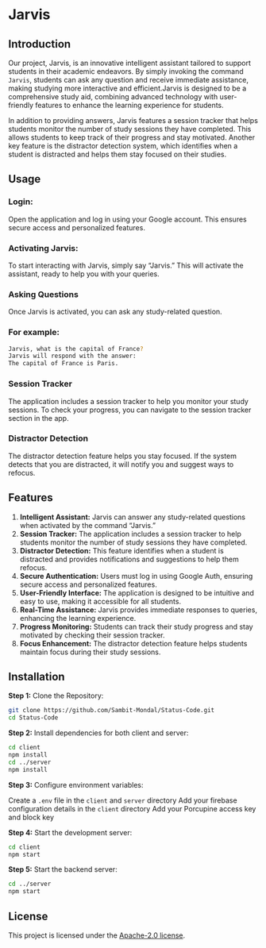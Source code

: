 # Jarvis

## Introduction
Our project, Jarvis, is an innovative intelligent assistant tailored to support students in their academic endeavors. By simply invoking the command `Jarvis`, students can ask any question and receive immediate assistance, making studying more interactive and efficient.Jarvis is designed to be a comprehensive study aid, combining advanced technology with user-friendly features to enhance the learning experience for students. 


In addition to providing answers, Jarvis features a session tracker that helps students monitor the number of study sessions they have completed. This allows students to keep track of their progress and stay motivated. Another key feature is the distractor detection system, which identifies when a student is distracted and helps them stay focused on their studies.
<br>

## Usage

### Login:
Open the application and log in using your Google account. This ensures secure access and personalized features.

### Activating Jarvis:
To start interacting with Jarvis, simply say  “Jarvis.” This will activate the assistant, ready to help you with your queries.

### Asking Questions
Once Jarvis is activated, you can ask any study-related question.

### For example:

```bash
Jarvis, what is the capital of France?
Jarvis will respond with the answer:
The capital of France is Paris.
```

### Session Tracker
The application includes a session tracker to help you monitor your study sessions. To check your progress, you can navigate to the session tracker section in the app.

### Distractor Detection
The distractor detection feature helps you stay focused. If the system detects that you are distracted, it will notify you and suggest ways to refocus.


## Features

1. <strong>Intelligent Assistant:</strong> Jarvis can answer any study-related questions when activated by the command “Jarvis.”
2. <strong>Session Tracker:</strong> The application includes a session tracker to help students monitor the number of study sessions they have completed.
3. <strong>Distractor Detection:</strong> This feature identifies when a student is distracted and provides notifications and suggestions to help them refocus.
4. <strong>Secure Authentication:</strong> Users must log in using Google Auth, ensuring secure access and personalized features.
5. <strong>User-Friendly Interface:</strong> The application is designed to be intuitive and easy to use, making it accessible for all students.
6. <strong>Real-Time Assistance:</strong> Jarvis provides immediate responses to queries, enhancing the learning experience.
7. <strong>Progress Monitoring:</strong> Students can track their study progress and stay motivated by checking their session tracker.
8. <strong>Focus Enhancement:</strong> The distractor detection feature helps students maintain focus during their study sessions.



## Installation

<strong>Step 1:</strong> Clone the Repository:

```bash
git clone https://github.com/Sambit-Mondal/Status-Code.git
cd Status-Code
```
<strong>Step 2:</strong> Install dependencies for both client and server:

```bash
cd client
npm install
cd ../server
npm install
```

<strong>Step 3:</strong> Configure environment variables:

Create a `.env` file in the `client` and `server` directory
Add your firebase configuration details in the `client` directory 
Add your Porcupine access key and block key

<strong>Step 4:</strong> Start the development server:

```bash
cd client
npm start
```

<strong>Step 5:</strong> Start the backend server:
```bash
cd ../server
npm start
```


## License

This project is licensed under the [Apache-2.0 license](https://github.com/Ganaik2004/Jarvis/blob/main/LICENSE).
